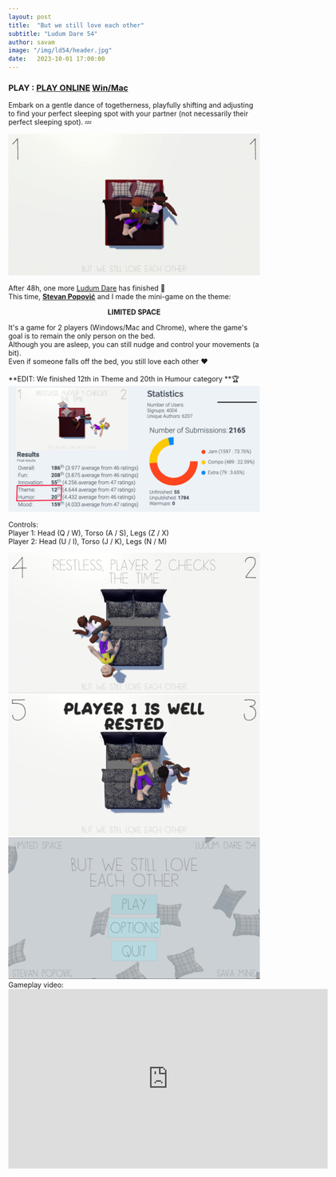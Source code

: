 ```yaml
---
layout: post
title:  "But we still love each other"
subtitle: "Ludum Dare 54"
author: savam
image: "/img/ld54/header.jpg"
date:   2023-10-01 17:00:00
---
```


### PLAY : [PLAY ONLINE](https://headhog.itch.io/but-we-still-love-each-other) [Win/Mac](https://headhog.itch.io/but-we-still-love-each-other)

Embark on a gentle dance of togetherness, playfully shifting and adjusting to find your perfect sleeping spot with your partner (not necessarily their perfect sleeping spot). 💤 <br />

<img class="def_image" src="/img/ld54/but_we_still_love_each_other.gif" />

After 48h, one more [Ludum Dare](https://ldjam.com/events/ludum-dare/54/but-we-still-love-each-other) has finished 🚀<br />
This time, **[Stevan Popović](https://www.linkedin.com/in/stevan-popovi%C4%87-5724141b1/)** and I made the mini-game on the theme:<br />

**<center>LIMITED SPACE</center>**

It's a game for 2 players (Windows/Mac and Chrome), where the game's goal is to remain the only person on the bed.<br />
Although you are asleep, you can still nudge and control your movements (a bit).<br />
Even if someone falls off the bed, you still love each other ❤️<br />
<br />
**EDIT: We finished 12th in Theme and 20th in Humour category **🏆<br />
<img class="def_image" src="/img/ld54/results.jpg" /><br />

Controls:<br />
Player 1: Head (Q / W), Torso (A / S), Legs (Z / X)<br />
Player 2: Head (U / I), Torso (J / K), Legs (N / M)<br />


<img class="def_image" src="/img/ld54/screen3.jpg" />
<img class="def_image" src="/img/ld54/screen4.jpg" />
<img class="def_image" src="/img/ld54/screen1.jpg" />
<br />
Gameplay video:

<iframe width="640" height="360" src="https://www.youtube.com/embed/vjjIeQw0BG4?rel=0" frameborder="0" allowfullscreen></iframe>

